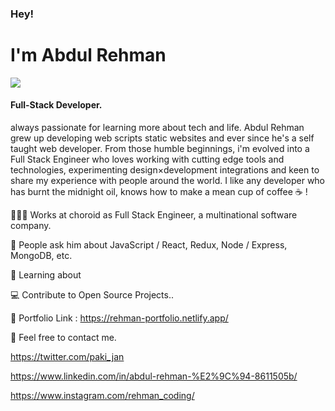 



<h3> Hey! </h3>
<h1> I'm Abdul Rehman </h1>
<img  style="center" src="https://i.postimg.cc/Nf247thy/black1-d3352fbc.png">
<h4>Full-Stack Developer.</h4>
always passionate for learning more about tech and life. Abdul Rehman grew up developing web scripts static websites and ever since he's a self taught web developer. From those humble beginnings, i'm evolved into a Full Stack Engineer who loves working with cutting edge tools and technologies, experimenting design×development integrations and keen to share my experience with people around the world. I  like any developer who has burnt the midnight oil, knows how to make a mean cup of coffee ☕️ !

👨🏻‍💻   Works at choroid  as Full Stack Engineer, a multinational  software company. <br>

💬   People ask him about JavaScript / React, Redux, Node / Express,  MongoDB, etc.<br>

📖   Learning about <br>

💻   Contribute to Open Source Projects..<br>

🔗  Portfolio Link : https://rehman-portfolio.netlify.app/



📩   Feel free to contact me. 

https://twitter.com/paki_jan

https://www.linkedin.com/in/abdul-rehman-%E2%9C%94-8611505b/

https://www.instagram.com/rehman_coding/



